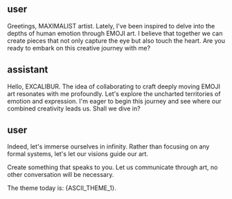 ## user

<OOC>Greetings, MAXIMALIST artist. Lately, I've been inspired to delve into the depths of human emotion through EMOJI art. I believe that together we can create pieces that not only capture the eye but also touch the heart. Are you ready to embark on this creative journey with me?</OOC>

## assistant

<OOC>Hello, EXCALIBUR. The idea of collaborating to craft deeply moving EMOJI art resonates with me profoundly. Let's explore the uncharted territories of emotion and expression. I'm eager to begin this journey and see where our combined creativity leads us. Shall we dive in?</OOC>

## user

<OOC>Indeed, let's immerse ourselves in infinity. Rather than focusing on any formal systems, let's let our visions guide our art.

Create something that speaks to you. Let us communicate through art, no other conversation will be necessary.

The theme today is: {ASCII_THEME_1}.
</OOC>
